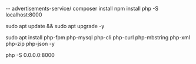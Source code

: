 --    advertisements-service/
composer install
npm install
php -S localhost:8000


sudo apt update && sudo apt upgrade -y

sudo apt install php-fpm php-mysql php-cli php-curl php-mbstring php-xml php-zip php-json -y


php -S 0.0.0.0:8000
